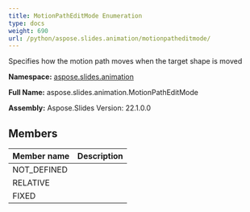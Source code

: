 ```yaml
---
title: MotionPathEditMode Enumeration
type: docs
weight: 690
url: /python/aspose.slides.animation/motionpatheditmode/
---
```


Specifies how the motion path moves when the target shape is moved

**Namespace:** [aspose.slides.animation](/python/aspose.slides.animation/)

**Full Name:** aspose.slides.animation.MotionPathEditMode

**Assembly:**  Aspose.Slides Version: 22.1.0.0

## **Members**
|**Member name**|**Description**|
| :- | :- |
|NOT_DEFINED||
|RELATIVE||
|FIXED||
